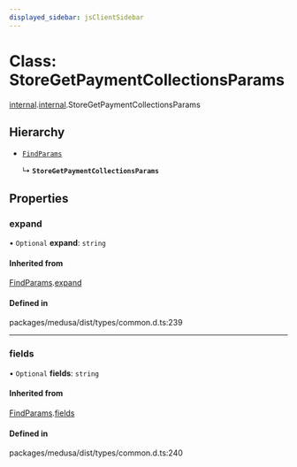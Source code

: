 ```yaml
---
displayed_sidebar: jsClientSidebar
---
```


# Class: StoreGetPaymentCollectionsParams

[internal](../modules/internal-8.md).[internal](../modules/internal-8.internal.md).StoreGetPaymentCollectionsParams

## Hierarchy

- [`FindParams`](internal-6.FindParams.md)

  ↳ **`StoreGetPaymentCollectionsParams`**

## Properties

### expand

• `Optional` **expand**: `string`

#### Inherited from

[FindParams](internal-6.FindParams.md).[expand](internal-6.FindParams.md#expand)

#### Defined in

packages/medusa/dist/types/common.d.ts:239

___

### fields

• `Optional` **fields**: `string`

#### Inherited from

[FindParams](internal-6.FindParams.md).[fields](internal-6.FindParams.md#fields)

#### Defined in

packages/medusa/dist/types/common.d.ts:240
